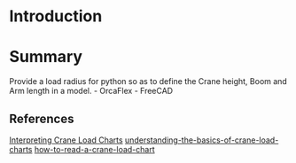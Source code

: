 # Introduction



# Summary

Provide a load radius for python so as to define the Crane height, Boom and Arm length in a model.
    - OrcaFlex
    - FreeCAD

## References

[Interpreting Crane Load Charts](https://youtu.be/zc5hMFcZi1A)
[understanding-the-basics-of-crane-load-charts](https://www.maximcrane.com/blog/understanding-the-basics-of-crane-load-charts/)
[how-to-read-a-crane-load-chart](https://www.lagrangecrane.com/blog/how-to-read-a-crane-load-chart/)
